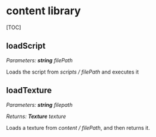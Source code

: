 # content library

[TOC]

## loadScript

*Parameters: **string** filePath*

Loads the script from *scripts / filePath* and executes it



## loadTexture

*Parameters: **string** filepath*

*Returns: **Texture** texture*

Loads a texture from *content / filePath*, and then returns it.